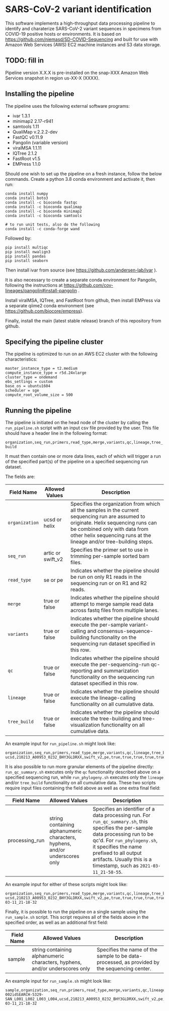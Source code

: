 # SARS-CoV-2 variant identification

This software implements a high-throughput data processing pipeline to identify and charaterize SARS-CoV-2 variant sequences in specimens from COVID-19 positive hosts or environments.  It is based on https://github.com/niemasd/SD-COVID-Sequencing and built for use with Amazon Web Services (AWS) EC2 machine instances and S3 data storage.

## TODO: fill in
Pipeline version X.X.X is pre-installed on the snap-XXX Amazon Web Services snapshot in region us-XX-X (XXXX).  

## Installing the pipeline
The pipeline uses the following external software programs:

* ivar 1.3.1
* minimap2 2.17-r941
* samtools 1.11
* QualiMap v.2.2.2-dev
* FastQC v0.11.9
* Pangolin (variable version)
* viralMSA 1.1.11
* IQTree 2.1.2
* FastRoot v1.5
* EMPress 1.1.0

Should one wish to set up the pipeline on a fresh instance, follow the below commands.
Create a python 3.8 conda environment and activate it, then run:

```
conda install numpy 
conda install boto3
conda install -c bioconda fastqc
conda install -c bioconda qualimap
conda install -c bioconda minimap2
conda install -c bioconda samtools

# to run unit tests, also do the following
conda install -c conda-forge wand
```

Followed by:
```
pip install multiqc
pip install nwalign3
pip install pandas
pip install seaborn
```

Then install ivar from source (see https://github.com/andersen-lab/ivar ).

It is also necessary to create a separate conda environment for Pangolin, following the instructions at 
https://github.com/cov-lineages/pangolin#install-pangolin .

Install viralMSA, IQTree, and FastRoot from github, then install EMPress via a separate qiime2 conda environment (see https://github.com/biocore/empress).

Finally, install the main (latest stable release) branch of this repository from github.

## Specifying the pipeline cluster

The pipeline is optimized to run on an AWS EC2 cluster with the following characteristics:
```
master_instance_type = t2.medium
compute_instance_type = r5d.24xlarge
cluster_type = ondemand
ebs_settings = custom
base_os = ubuntu1604
scheduler = sge
compute_root_volume_size = 500
```


## Running the pipeline

The pipeline is initiated on the head node of the cluster by calling the `run_pipeline.sh` script with an input csv file provided by the user.  This file should have a header line in the following format:

`organization,seq_run,primers,read_type,merge,variants,qc,lineage,tree_build`

It must then contain one or more data lines, each of which will trigger a run of the specified part(s) of the pipeline on a specified sequencing run dataset.

The fields are:

|Field Name|Allowed Values|Description|
|----------|--------------|-----------|
|`organization`|ucsd or helix|Specifies the organization from which all the samples in the current sequencing run are assumed to originate.  Helix sequencing runs can be combined only with data from other helix sequencing runs at the lineage and/or tree-building steps.|
|`seq_run`|artic or swift_v2|Specifies the primer set to use in trimming per-sample sorted bam files.|
|`read_type`|se or pe|Indicates whether the pipeline should be run on only R1 reads in the sequencing run or on R1 and R2 reads.|
|`merge`|true or false|Indicates whether the pipeline should attempt to merge sample read data across fastq files from multiple lanes.|
|`variants`|true or false|Indicates whether the pipeline should execute the per-sample variant-calling and consensus-sequence-building functionality on the sequencing run dataset specified in this row.|
|`qc`|true or false|Indicates whether the pipeline should execute the per-sequencing-run qc-reporting and summarization functionality on the sequencing run dataset specified in this row.|
|`lineage`|true or false|Indicates whether the pipeline should execute the lineage-calling functionality on all cumulative data.|
|`tree_build`|true or false|Indicates whether the pipeline should execute the tree-building and tree-visualization functionality on all cumulative data.|

An example input for `run_pipeline.sh` might look like:

```
organization,seq_run,primers,read_type,merge,variants,qc,lineage,tree_build
ucsd,210213_A00953_0232_BHY3GLDRXX,swift_v2,pe,true,true,true,true,true
```

It is also possible to run more granular elements of the pipeline directly: `run_qc_summary.sh` executes only the `qc` functionality described above on a specified sequencing run, while `run_phylogeny.sh` executes only the `lineage` and/or `tree_build` functionality on all cumulative data. These two scripts require input files containing the field above as well as one extra final field:

|Field Name|Allowed Values|Description|
|----------|--------------|-----------|
|processing_run|string containing alphanumeric characters, hyphens, and/or underscores only|Specifies an identifier of a data processing run.  For `run_qc_summary.sh`, this specifies the per-sample data processing run to be qc'd. For `run_phylogeny.sh`, it specifies the name prefixed to all output artifacts.  Usually this is a timestamp, such as `2021-03-11_21-58-55`.|

An example input for either of these scripts might look like:

```
organization,seq_run,primers,read_type,merge,variants,qc,lineage,tree_build
ucsd,210213_A00953_0232_BHY3GLDRXX,swift_v2,pe,true,true,true,true,true,2021-03-11_21-18-32
```

Finally, it is possible to run the pipeline on a single sample using the `run_sample.sh` script.  This script requires all of the fields above in the specified order, as well as an additional first field:


|Field Name|Allowed Values|Description|
|----------|--------------|-----------|
|sample|string containing alphanumeric characters, hyphens, and/or underscores only|Specifies the name of the sample to be data-processed, as provided by the sequencing center.|

An example input for `run_sample.sh` might look like:

```
sample,organization,seq_run,primers,read_type,merge,variants,qc,lineage,tree_build
002idSEARCH-5329-SAN_L001_L002_L003_L004,ucsd,210213_A00953_0232_BHY3GLDRXX,swift_v2,pe,true,true,true,true,true,2021-03-11_21-18-32
```
